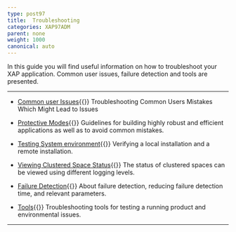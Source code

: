 ```yaml
---
type: post97
title:  Troubleshooting
categories: XAP97ADM
parent: none
weight: 1000
canonical: auto
---
```


In this guide you will find useful information on how to troubleshoot your XAP application. Common user issues, failure detection and tools are presented.

<hr/>


- [Common user Issues](./troubleshooting-common-user-issues.html){{<wbr>}}
Troubleshooting Common Users Mistakes Which Might Lead to Issues

- [Protective Modes](./troubleshooting-protective-modes.html){{<wbr>}}
Guidelines for building highly  robust and efficient applications as well as to avoid common mistakes.

- [Testing System environment](./troubleshooting-testing-system-environment.html){{<wbr>}}
Verifying a local installation and a remote installation.

- [Viewing Clustered Space Status](./troubleshooting-viewing-clustered-space-status.html){{<wbr>}}
The status of clustered spaces can be viewed using different logging levels.

- [Failure Detection](./troubleshooting-failure-detection.html){{<wbr>}}
About failure detection, reducing failure detection time, and relevant parameters.

- [Tools](./troubleshooting-tools.html){{<wbr>}}
Troubleshooting tools for testing a running product and environmental issues.

<hr/>
